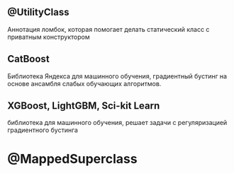 ## @UtilityClass 
Аннотация ломбок, которая помогает делать статический класс с приватным конструктором

## CatBoost
Библиотека Яндекса для машинного обучения, градиентный бустинг на основе ансамбля слабых
обучающих алгоритмов.

## XGBoost, LightGBM, Sci-kit Learn
библиотека для машинного обучения, решает задачи с регуляризацией градиентного бустинга

# @MappedSuperclass